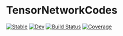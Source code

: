# TensorNetworkCodes

[![Stable](https://img.shields.io/badge/docs-stable-blue.svg)](https://dkt29.github.io/TensorNetworkCodes.jl/stable)
[![Dev](https://img.shields.io/badge/docs-dev-blue.svg)](https://dkt29.github.io/TensorNetworkCodes.jl/dev)
[![Build Status](https://github.com/dkt29/TensorNetworkCodes.jl/workflows/CI/badge.svg)](https://github.com/dkt29/TensorNetworkCodes.jl/actions)
[![Coverage](https://codecov.io/gh/dkt29/TensorNetworkCodes.jl/branch/master/graph/badge.svg?token=M4ATXN9DIK)](https://codecov.io/gh/dkt29/TensorNetworkCodes.jl)
